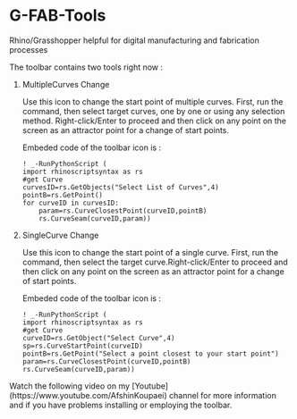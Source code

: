 # G-FAB-Tools
Rhino/Grasshopper helpful for digital manufacturing and fabrication processes

The toolbar contains two tools right now : 
<ol>
  <li>MultipleCurves Change</li>
  <p> Use this icon to change the start point of multiple curves. First, run the command, then select target curves, one by one or using any selection method. Right-click/Enter to proceed and then click on any point on the screen as an attractor point for a change of start points.</p>
  <p>Embeded code of the toolbar icon is : </p>
  <p></p><code>! _-RunPythonScript (
import rhinoscriptsyntax as rs
#get Curve
curvesID=rs.GetObjects("Select List of Curves",4)
pointB=rs.GetPoint()
for curveID in curvesID: 
    param=rs.CurveClosestPoint(curveID,pointB)
    rs.CurveSeam(curveID,param))</code></p>
  
  <li>SingleCurve Change</li>
    <p> Use this icon to change the start point of a single curve. First, run the command, then select the target curve.Right-click/Enter to proceed and then click on any point on the screen as an attractor point for a change of start points.</p>
  <p>Embeded code of the toolbar icon is : </p>
  <p></p><code>! _-RunPythonScript (
import rhinoscriptsyntax as rs
#get Curve
curveID=rs.GetObject("Select Curve",4)
sp=rs.CurveStartPoint(curveID)
pointB=rs.GetPoint("Select a point closest to your start point")
param=rs.CurveClosestPoint(curveID,pointB)
rs.CurveSeam(curveID,param))</code></p>
</ol>
<p> Watch the following video on my [Youtube](https://www.youtube.com/AfshinKoupaei) channel for more information and if you have problems installing or employing the toolbar.

</p>
